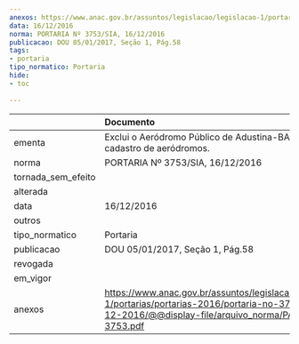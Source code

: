 ```yaml
---
anexos: https://www.anac.gov.br/assuntos/legislacao/legislacao-1/portarias/portarias-2016/portaria-no-3753-sia-16-12-2016/@@display-file/arquivo_norma/PA2016-3753.pdf
data: 16/12/2016
norma: PORTARIA Nº 3753/SIA, 16/12/2016
publicacao: DOU 05/01/2017, Seção 1, Pág.58
tags:
- portaria
tipo_normatico: Portaria
hide: 
- toc 
 
---
```


|                    | Documento                                                                                                                                                      |
|:-------------------|:---------------------------------------------------------------------------------------------------------------------------------------------------------------|
| ementa             | Exclui o Aeródromo Público de Adustina-BA (SNAH) do cadastro de aeródromos.                                                                                    |
| norma              | PORTARIA Nº 3753/SIA, 16/12/2016                                                                                                                               |
| tornada_sem_efeito |                                                                                                                                                                |
| alterada           |                                                                                                                                                                |
| data               | 16/12/2016                                                                                                                                                     |
| outros             |                                                                                                                                                                |
| tipo_normatico     | Portaria                                                                                                                                                       |
| publicacao         | DOU 05/01/2017, Seção 1, Pág.58                                                                                                                                |
| revogada           |                                                                                                                                                                |
| em_vigor           |                                                                                                                                                                |
| anexos             | https://www.anac.gov.br/assuntos/legislacao/legislacao-1/portarias/portarias-2016/portaria-no-3753-sia-16-12-2016/@@display-file/arquivo_norma/PA2016-3753.pdf |